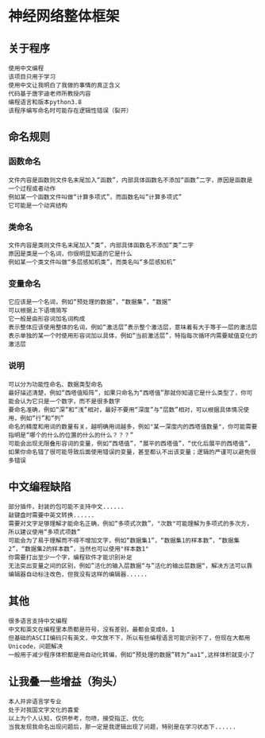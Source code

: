 # 神经网络整体框架
## 关于程序
    使用中文编程
    该项目只用于学习
    使用中文让我明白了我做的事情的真正含义
    代码基于唐宇迪老师所教授内容
    编程语言和版本python3.8
    该程序编写命名时可能存在逻辑性错误（裂开）

## 命名规则
### 函数命名
    文件内容是函数则文件名末尾加入“函数”，内部具体函数名不添加“函数”二字，原因是函数是一个过程或者动作
    例如某一个函数文件叫做“计算多项式”，而函数名叫“计算多项式”
    它可能是一个动宾结构
### 类命名
    文件内容是类则文件名末尾加入“类”，内部具体函数名不添加“类”二字
    原因是类是一个名词，你很明显知道的它是什么
    例如某一个类文件叫做“多层感知机类”，而类名叫“多层感知机”
### 变量命名
    它应该是一个名词，例如“预处理的数据”，“数据集”，“数据”
    可以根据上下语境简写
    它一般是由形容词加名词构成
    表示整体应该使用整体的名词，例如“激活层”表示整个激活层，意味着有大于等于一层的激活层
    表示单独的某一个时使用形容词加以具体，例如“当前激活层”，特指每次循环内需要赋值变化的激活层
### 说明
    可以分为功能性命名、数据类型命名
    最好描述清楚，例如“西塔值矩阵”，如果只命名为“西塔值”那就你知道它是什么类型了，你可能会认为它只是一个数字，而不是很多数字
    要命名准确，例如“深”和“浅”相对，最好不要用“深度”与“层数”相对，可以根据具体情况使用，例如“行”和“列”
    命名的精度和用词的数量有关，越明确用词越多，例如"某一深度内的西塔值数量"，你可能需要指明是“哪个的什么的位置的什么的什么？？？”
    可能会出现无限叠形容词的变量，例如“西塔值”，“展平的西塔值”，“优化后展平的西塔值”，
    如果你命名错了很可能导致后面使用错误的变量，甚至都认不出该变量；逻辑的严谨可以避免很多错误

## 中文编程缺陷
    部分插件，封装的包可能不支持中文......
    敲键盘时需要中英文转换......
    需要对文字足够理解才能命名正确，例如“多项式次数”，"次数"可能理解为多项式的多次方，所以建议使用“多项式项数”
    可能会为了易于理解而不得不增加文字，例如“数据集1”，“数据集1的样本数”，“数据集2”，“数据集2的样本数”，当然也可以使用"样本数1"
    你需要打出至少一个字，编程软件才能识别补足
    无法突出变量之间的区别，例如”活化的输入层数据“与”活化的输出层数据“，解决方法可以靠编辑器自动标注改色，但我没有这样的编辑器......

## 其他
    很多语言支持中文编程
    中文和英文在编程里本质都是符号，没有差别，最都会变成0，1
    但基础的ASCII编码只有英文，中文放不下，所以有些编程语言可能识别不了，但现在大都用Unicode，问题解决
    一般用于减少程序体积都是用自动化转编，例如“预处理的数据”转为“aa1“,这样体积就变小了
    
    

## 让我叠一些增益（狗头）
    本人并非语言学专业
    处于对我国文字文化的喜爱
    以上为个人认知，仅供参考，勿喷，接受指正、优化
    当我发现我命名出现问题后，那一定是我逻辑出现了问题，特别是在学习状态下......

    
    
    